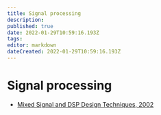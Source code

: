 ```yaml
---
title: Signal processing
description: 
published: true
date: 2022-01-29T10:59:16.193Z
tags: 
editor: markdown
dateCreated: 2022-01-29T10:59:16.193Z
---
```


# Signal processing


* [Mixed Signal and DSP Design Techniques, 2002](https://www.analog.com/en/education/education-library/mixed_signal_dsp_design_book.html#)
